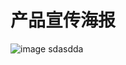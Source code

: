 # 产品宣传海报
![image](https://ss2.bdstatic.com/70cFvnSh_Q1YnxGkpoWK1HF6hhy/it/u=3645874710,2930155218&fm=26&gp=0.jpg)
sdasdda
